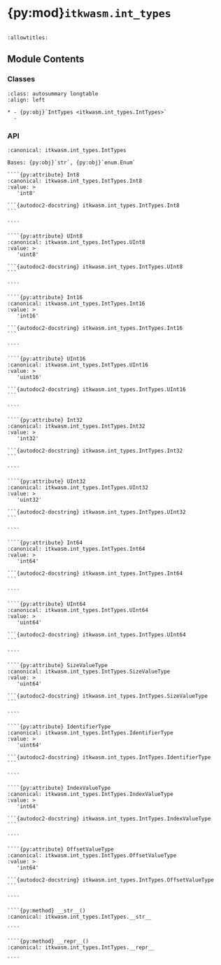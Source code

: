 # {py:mod}`itkwasm.int_types`

```{py:module} itkwasm.int_types
```

```{autodoc2-docstring} itkwasm.int_types
:allowtitles:
```

## Module Contents

### Classes

````{list-table}
:class: autosummary longtable
:align: left

* - {py:obj}`IntTypes <itkwasm.int_types.IntTypes>`
  -
````

### API

`````{py:class} IntTypes()
:canonical: itkwasm.int_types.IntTypes

Bases: {py:obj}`str`, {py:obj}`enum.Enum`

````{py:attribute} Int8
:canonical: itkwasm.int_types.IntTypes.Int8
:value: >
   'int8'

```{autodoc2-docstring} itkwasm.int_types.IntTypes.Int8
```

````

````{py:attribute} UInt8
:canonical: itkwasm.int_types.IntTypes.UInt8
:value: >
   'uint8'

```{autodoc2-docstring} itkwasm.int_types.IntTypes.UInt8
```

````

````{py:attribute} Int16
:canonical: itkwasm.int_types.IntTypes.Int16
:value: >
   'int16'

```{autodoc2-docstring} itkwasm.int_types.IntTypes.Int16
```

````

````{py:attribute} UInt16
:canonical: itkwasm.int_types.IntTypes.UInt16
:value: >
   'uint16'

```{autodoc2-docstring} itkwasm.int_types.IntTypes.UInt16
```

````

````{py:attribute} Int32
:canonical: itkwasm.int_types.IntTypes.Int32
:value: >
   'int32'

```{autodoc2-docstring} itkwasm.int_types.IntTypes.Int32
```

````

````{py:attribute} UInt32
:canonical: itkwasm.int_types.IntTypes.UInt32
:value: >
   'uint32'

```{autodoc2-docstring} itkwasm.int_types.IntTypes.UInt32
```

````

````{py:attribute} Int64
:canonical: itkwasm.int_types.IntTypes.Int64
:value: >
   'int64'

```{autodoc2-docstring} itkwasm.int_types.IntTypes.Int64
```

````

````{py:attribute} UInt64
:canonical: itkwasm.int_types.IntTypes.UInt64
:value: >
   'uint64'

```{autodoc2-docstring} itkwasm.int_types.IntTypes.UInt64
```

````

````{py:attribute} SizeValueType
:canonical: itkwasm.int_types.IntTypes.SizeValueType
:value: >
   'uint64'

```{autodoc2-docstring} itkwasm.int_types.IntTypes.SizeValueType
```

````

````{py:attribute} IdentifierType
:canonical: itkwasm.int_types.IntTypes.IdentifierType
:value: >
   'uint64'

```{autodoc2-docstring} itkwasm.int_types.IntTypes.IdentifierType
```

````

````{py:attribute} IndexValueType
:canonical: itkwasm.int_types.IntTypes.IndexValueType
:value: >
   'int64'

```{autodoc2-docstring} itkwasm.int_types.IntTypes.IndexValueType
```

````

````{py:attribute} OffsetValueType
:canonical: itkwasm.int_types.IntTypes.OffsetValueType
:value: >
   'int64'

```{autodoc2-docstring} itkwasm.int_types.IntTypes.OffsetValueType
```

````

````{py:method} __str__()
:canonical: itkwasm.int_types.IntTypes.__str__

````

````{py:method} __repr__()
:canonical: itkwasm.int_types.IntTypes.__repr__

````

`````
